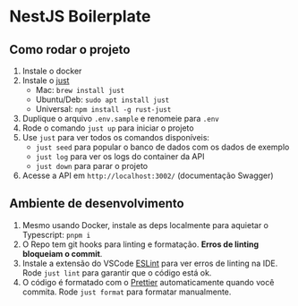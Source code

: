 # NestJS Boilerplate

## Como rodar o projeto

1. Instale o docker
2. Instale o [just](https://github.com/casey/just)
   - Mac: `brew install just`
   - Ubuntu/Deb: `sudo apt install just`
   - Universal: `npm install -g rust-just`
3. Duplique o arquivo `.env.sample` e renomeie para `.env`
4. Rode o comando `just up` para iniciar o projeto
5. Use `just` para ver todos os comandos disponíveis:
   - `just seed` para popular o banco de dados com os dados de exemplo
   - `just log` para ver os logs do container da API
   - `just down` para parar o projeto
6. Acesse a API em `http://localhost:3002/` (documentação Swagger)

## Ambiente de desenvolvimento

1. Mesmo usando Docker, instale as deps localmente para aquietar o Typescript: `pnpm i`
2. O Repo tem git hooks para linting e formatação. **Erros de linting bloqueiam o commit**.
3. Instale a extensão do VSCode [ESLint](https://marketplace.visualstudio.com/items?itemName=dbaeumer.vscode-eslint) para ver erros de linting na IDE. Rode `just lint` para garantir que o código está ok.
4. O código é formatado com o [Prettier](https://marketplace.visualstudio.com/items?itemName=esbenp.prettier-vscode) automaticamente quando você commita. Rode `just format` para formatar manualmente.
